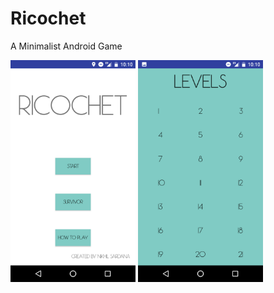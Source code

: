 # Ricochet
A Minimalist Android Game

<img src="screenshots/home.png" width="200">
<img src="screenshots/levels.png" width="200">
